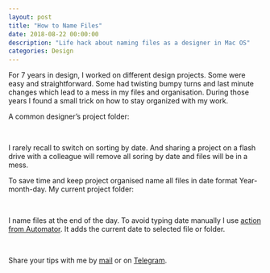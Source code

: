 ```yaml
---
layout: post
title: "How to Name Files"
date: 2018-08-22 00:00:00
description: "Life hack about naming files as a designer in Mac OS"
categories: Design
---
```


For 7 years in design, I worked on different design projects. Some were easy and straightforward. Some had twisting bumpy turns and last minute changes which lead to a mess in my files and organisation. During those years I found a small trick on how to stay organized with my work.

A common designer’s project folder:

<span class="p800"><img src="/assets/images/lazy.png" alt="map" data-echo="/blog_img/advices/final_final.png"></span>

I rarely recall to switch on sorting by date. And sharing a project on a flash drive with a colleague will remove all soring by date and files will be in a mess. 

To save time and keep project organised name all files in date format Year-month-day. My current project folder:

<span class="p800"><img src="/assets/images/lazy.png" alt="map" data-echo="/blog_img/advices/organized_files.png"> </span>

I name files at the end of the day. To avoid typing date manually I use <a href="https://www.dropbox.com/s/eabf46psk6fi8nz/current_date.workflow.zip?dl=0" target="_blank">action from Automator</a>. It adds the current date to selected file or folder.

<span class="p800"><img src="/assets/images/lazy.png" alt="current date" data-echo="/blog_img/advices/current_date.png"></span>

Share your tips with me by <a href="mailto:yuriysteam@icloud.com" target="_top">mail</a> or on <a href="https://t.me/yuriysteam">Telegram</a>.
